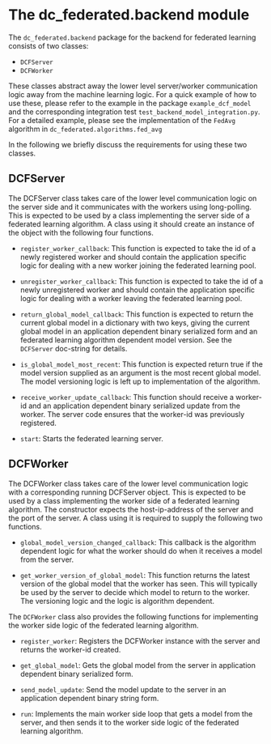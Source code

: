 # The dc_federated.backend module

The `dc_federated.backend` package for the backend for federated learning consists of two classes:

- `DCFServer`
- `DCFWorker`

These classes abstract away the lower level server/worker communication logic away from the machine learning logic. For a quick example of how to use these, please refer to the example in the package `example_dcf_model` and the corresponding integration test `test_backend_model_integration.py`. For a detailed example, please see the implementation of the `FedAvg` algorithm in `dc_federated.algorithms.fed_avg`

In the following we briefly discuss the requirements for using these two classes.

## DCFServer

The DCFServer class takes care of the lower level communication logic on the server side and it communicates with the workers using long-polling. This is expected to be used by a class implementing the server side of a federated learning algorithm.  A class using it should create an instance of the object with the following four functions.  

- `register_worker_callback`: This function is expected to take the id of a newly registered worker and should contain the application specific logic for dealing with a new worker joining the federated learning pool.

- `unregister_worker_callback`: This function is expected to take the id of a newly unregistered worker and should contain the application specific logic for dealing with a worker leaving the federated learning pool.

- `return_global_model_callback`: This function is expected to return the current global model in a dictionary with two keys, giving the current global model in an application dependent binary serialized form and an federated learning algorithm dependent model version. See the `DCFServer` doc-string for details.

- `is_global_model_most_recent`: This function is expected return true if the
model version supplied as an argument is the most recent global model. The model versioning logic is left up to implementation of the algorithm.

- `receive_worker_update_callback`: This function should receive a worker-id and an application dependent binary serialized update from the worker. The server code ensures that the worker-id was previously registered.

- `start`: Starts the federated learning server.

## DCFWorker

The DCFWorker class takes care of the lower level communication logic with a corresponding running DCFServer object. This is expected to be used by a class implementing the worker side of a federated learning algorithm. The constructor expects the host-ip-address of the server and the port of the server. A class using it is required to supply the following two functions.

- `global_model_version_changed_callback`: This callback is the algorithm dependent logic for what the worker should do when it receives a model from the server.

- `get_worker_version_of_global_model`: This function returns the latest version of the global model that the worker has seen. This will typically be used by the server to decide which model to return to the worker. The versioning logic and the logic is algorithm dependent.

The `DCFWorker` class also provides the following functions for implementing the worker side logic of the federated learning algorithm.

- `register_worker`: Registers the DCFWorker instance with the server and returns the worker-id created.

- `get_global_model`: Gets the global model from the server in application dependent binary serialized form.

- `send_model_update`: Send the model update to the server in an application dependent binary string form.

- `run`: Implements the main worker side loop that gets a model from the server, and then sends it to the worker side logic of the federated learning algorithm.     
